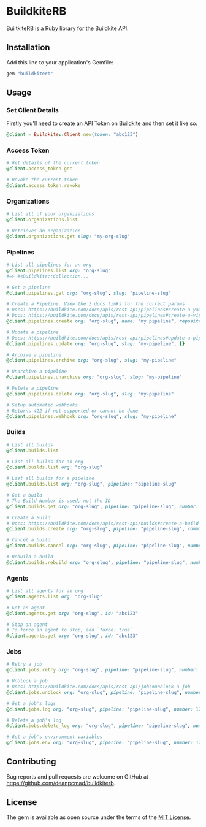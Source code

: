 # BuildkiteRB

BuiltkiteRB is a Ruby library for the Buildkite API.

## Installation

Add this line to your application's Gemfile:

```ruby
gem "buildkiterb"
```

## Usage

### Set Client Details

Firstly you'll need to create an API Token on [Buildkite](https://buildkite.com/user/api-access-tokens)
and then set it like so: 

```ruby
@client = Buildkite::Client.new(token: "abc123")
```

### Access Token

```ruby
# Get details of the current token
@client.access_token.get

# Revoke the current token
@client.access_token.revoke
```

### Organizations

```ruby
# List all of your organizations
@client.organizations.list

# Retrieves an organization
@client.organizations.get slug: "my-org-slug"
```

### Pipelines

```ruby
# List all pipelines for an org
@client.pipelines.list org: "org-slug"
#=> #<Buildkite::Collection...

# Get a pipeline
@client.pipelines.get org: "org-slug", slug: "pipeline-slug"

# Create a Pipeline. View the 2 docs links for the correct params
# Docs: https://buildkite.com/docs/apis/rest-api/pipelines#create-a-yaml-pipeline
# Docs: https://buildkite.com/docs/apis/rest-api/pipelines#create-a-visual-step-pipeline
@client.pipelines.create org: "org-slug", name: "my pipeline", repository: "git@github.com:user/repo.git", configuration: {}

# Update a pipeline
# Docs: https://buildkite.com/docs/apis/rest-api/pipelines#update-a-pipeline
@client.pipelines.update org: "org-slug", slug: "my-pipeline", {}

# Archive a pipeline
@client.pipelines.archive org: "org-slug", slug: "my-pipeline"

# Unarchive a pipeline
@client.pipelines.unarchive org: "org-slug", slug: "my-pipeline"

# Delete a pipeline
@client.pipelines.delete org: "org-slug", slug: "my-pipeline"

# Setup automatic webhooks
# Returns 422 if not supported or cannot be done
@client.pipelines.webhook org: "org-slug", slug: "my-pipeline"
```

### Builds

```ruby
# List all builds
@client.builds.list

# List all builds for an org
@client.builds.list org: "org-slug"

# List all builds for a pipeline
@client.builds.list org: "org-slug", pipeline: "pipeline-slug"

# Get a build
# The Build Number is used, not the ID
@client.builds.get org: "org-slug", pipeline: "pipeline-slug", number: 123

# Create a Build
# Docs: https://buildkite.com/docs/apis/rest-api/builds#create-a-build
@client.builds.create org: "org-slug", pipeline: "pipeline-slug", commit: "abc123", branch: "master"

# Cancel a build
@client.builds.cancel org: "org-slug", pipeline: "pipeline-slug", number: 123

# Rebuild a build
@client.builds.rebuild org: "org-slug", pipeline: "pipeline-slug", number: 123
```

### Agents

```ruby
# List all agents for an org
@client.agents.list org: "org-slug"

# Get an agent
@client.agents.get org: "org-slug", id: "abc123"

# Stop an agent
# To force an agent to stop, add `force: true`
@client.agents.get org: "org-slug", id: "abc123"
```

### Jobs

```ruby
# Retry a job
@client.jobs.retry org: "org-slug", pipeline: "pipeline-slug", number: 123, job: "abc123"

# Unblock a job
# Docs: https://buildkite.com/docs/apis/rest-api/jobs#unblock-a-job
@client.jobs.unblock org: "org-slug", pipeline: "pipeline-slug", number: 123, job: "abc123", {}

# Get a job's logs
@client.jobs.log org: "org-slug", pipeline: "pipeline-slug", number: 123, job: "abc123"

# Delete a job's log
@client.jobs.delete_log org: "org-slug", pipeline: "pipeline-slug", number: 123, job: "abc123"

# Get a job's environment variables
@client.jobs.env org: "org-slug", pipeline: "pipeline-slug", number: 123, job: "abc123"
```

## Contributing

Bug reports and pull requests are welcome on GitHub at https://github.com/deanpcmad/buildkiterb.

## License

The gem is available as open source under the terms of the [MIT License](https://opensource.org/licenses/MIT).
